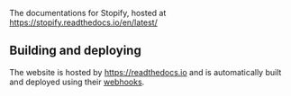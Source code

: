 The documentations for Stopify, hosted at https://stopify.readthedocs.io/en/latest/

Building and deploying
---------------------

The website is hosted by https://readthedocs.io and is automatically built and deployed using their [webhooks](https://docs.readthedocs.io/en/latest/webhooks.html).
